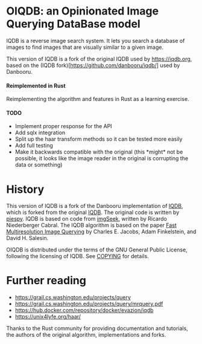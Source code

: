 # OIQDB: an Opinionated Image Querying DataBase model

IQDB is a reverse image search system. It lets you search a database of images to find images that are visually similar to a given image.

This version of IQDB is a fork of the original IQDB used by https://iqdb.org, based on the (IQDB fork)[https://github.com/danbooru/iqdb/] used by Danbooru.

#### Reimplemented in Rust

Reimplementing the algorithm and features in Rust as a learning exercise.

#### TODO
<ul>
    <li> Implement proper response for the API </li>
    <li> Add sqlx integration </li>
    <li> Split up the haar transform methods so it can be tested more easily </li>
    <li> Add full testing </li>
    <li> Make it backwards compatible with the original (this *might* not be possible, it looks like the image reader in the original is corrupting the data or something) </li> 
</ul>

# History

This version of IQDB is a fork of the Danbooru implementation of [IQDB](https://github.com/danbooru/iqdb/),
which is forked from the original [IQDB](https://iqdb.org/code).
The original code is written by [piespy](mailto:piespy@gmail.com). IQDB is based on code from
[imgSeek](https://sourceforge.net/projects/imgseek/), written by Ricardo
Niederberger Cabral. The IQDB algorithm is based on the paper
[Fast Multiresolution Image Querying](https://grail.cs.washington.edu/projects/query/)
by Charles E. Jacobs, Adam Finkelstein, and David H. Salesin.

OIQDB is distributed under the terms of the GNU General Public License, following the licensing of IQDB. See
[COPYING](./COPYING) for details.

# Further reading

* https://grail.cs.washington.edu/projects/query
* https://grail.cs.washington.edu/projects/query/mrquery.pdf
* https://hub.docker.com/repository/docker/evazion/iqdb
* https://unix4lyfe.org/haar/

Thanks to the Rust community for providing documentation and tutorials, the authors of the original algorithm, implementations and forks.
